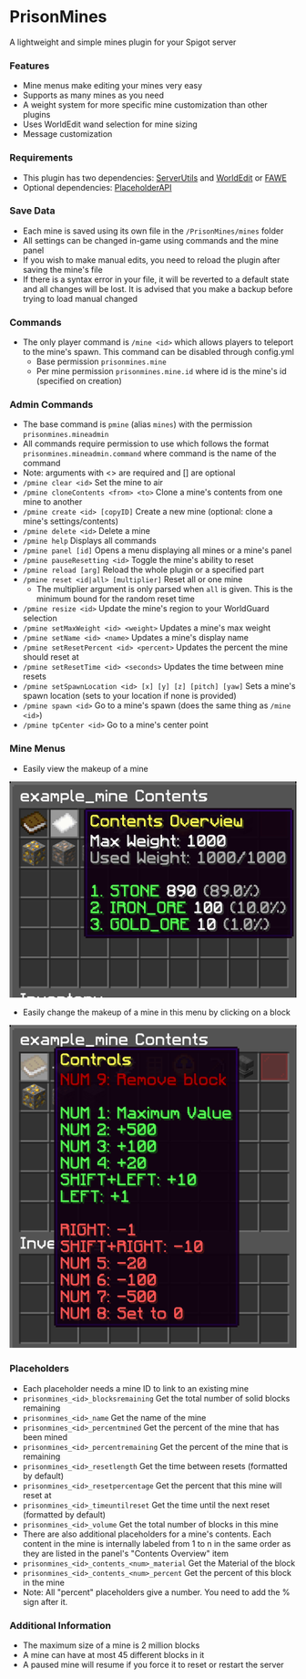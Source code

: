 # PrisonMines
A lightweight and simple mines plugin for your Spigot server

### Features
 - Mine menus make editing your mines very easy
 - Supports as many mines as you need
 - A weight system for more specific mine customization than other plugins
 - Uses WorldEdit wand selection for mine sizing
 - Message customization

### Requirements
 - This plugin has two dependencies: [ServerUtils](https://www.spigotmc.org/resources/serverutils.106515/) and [WorldEdit](https://dev.bukkit.org/projects/worldedit) or [FAWE](https://www.spigotmc.org/resources/fastasyncworldedit.13932/)
 - Optional dependencies: [PlaceholderAPI](https://www.spigotmc.org/resources/placeholderapi.6245/)

### Save Data
 - Each mine is saved using its own file in the `/PrisonMines/mines` folder
 - All settings can be changed in-game using commands and the mine panel
 - If you wish to make manual edits, you need to reload the plugin after saving the mine's file
 - If there is a syntax error in your file, it will be reverted to a default state and all changes will be lost. It is advised that you make a backup before trying to load manual changed

### Commands
 - The only player command is `/mine <id>` which allows players to teleport to the mine's spawn. This command can be disabled through config.yml
   - Base permission `prisonmines.mine`
   - Per mine permission `prisonmines.mine.id` where id is the mine's id (specified on creation)

### Admin Commands
 - The base command is `pmine` (alias `mines`) with the permission `prisonmines.mineadmin`
 - All commands require permission to use which follows the format `prisonmines.mineadmin.command` where command is the name of the command
 - Note: arguments with <> are required and [] are optional
 - `/pmine clear <id>` Set the mine to air
 - `/pmine cloneContents <from> <to>` Clone a mine's contents from one mine to another
 - `/pmine create <id> [copyID]` Create a new mine (optional: clone a mine's settings/contents)
 - `/pmine delete <id>` Delete a mine
 - `/pmine help` Displays all commands
 - `/pmine panel [id]` Opens a menu displaying all mines or a mine's panel
 - `/pmine pauseResetting <id>` Toggle the mine's ability to reset
 - `/pmine reload [arg]` Reload the whole plugin or a specified part
 - `/pmine reset <id|all> [multiplier]` Reset all or one mine
   - The multiplier argument is only parsed when `all` is given. This is the minimum bound for the random reset time
 - `/pmine resize <id>` Update the mine's region to your WorldGuard selection
 - `/pmine setMaxWeight <id> <weight>` Updates a mine's max weight
 - `/pmine setName <id> <name>` Updates a mine's display name
 - `/pmine setResetPercent <id> <percent>` Updates the percent the mine should reset at
 - `/pmine setResetTime <id> <seconds>` Updates the time between mine resets
 - `/pmine setSpawnLocation <id> [x] [y] [z] [pitch] [yaw]` Sets a mine's spawn location (sets to your location if none is provided)
 - `/pmine spawn <id>` Go to a mine's spawn (does the same thing as `/mine <id>`)
 - `/pmine tpCenter <id>` Go to a mine's center point

### Mine Menus
 - Easily view the makeup of a mine

![contents.png](images/contents.png)
 - Easily change the makeup of a mine in this menu by clicking on a block

![controls.png](images/controls.png)

### Placeholders
 - Each placeholder needs a mine ID to link to an existing mine
 - `prisonmines_<id>_blocksremaining` Get the total number of solid blocks remaining
 - `prisonmines_<id>_name` Get the name of the mine
 - `prisonmines_<id>_percentmined` Get the percent of the mine that has been mined
 - `prisonmines_<id>_percentremaining` Get the percent of the mine that is remaining
 - `prisonmines_<id>_resetlength` Get the time between resets (formatted by default)
 - `prisonmines_<id>_resetpercentage` Get the percent that this mine will reset at
 - `prisonmines_<id>_timeuntilreset` Get the time until the next reset (formatted by default)
 - `prisonmines_<id>_volume` Get the total number of blocks in this mine
 - There are also additional placeholders for a mine's contents. Each content in the mine is internally labeled from 1 to n in the same order as they are listed in the panel's "Contents Overview" item
 - `prisonmines_<id>_contents_<num>_material` Get the Material of the block
 - `prisonmines_<id>_contents_<num>_percent` Get the percent of this block in the mine
 - Note: All "percent" placeholders give a number. You need to add the % sign after it.

### Additional Information
 - The maximum size of a mine is 2 million blocks
 - A mine can have at most 45 different blocks in it
 - A paused mine will resume if you force it to reset or restart the server
